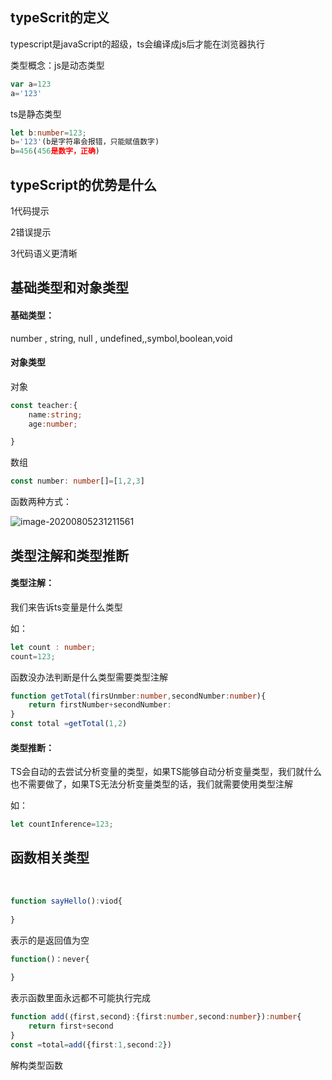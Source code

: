 ## typeScrit的定义

typescript是javaScript的超级，ts会编译成js后才能在浏览器执行

类型概念：js是动态类型

```javascript
var a=123
a='123'
```

ts是静态类型

```typescript
let b:number=123;
b='123'(b是字符串会报错，只能赋值数字)
b=456(456是数字，正确)
```

## typeScript的优势是什么

1代码提示

2错误提示

3代码语义更清晰

## 基础类型和对象类型

#### 基础类型：

number , string, null , undefined,,symbol,boolean,void

#### 对象类型

对象

```typescript
const teacher:{
	name:string;
	age:number;

}

```

数组

```typescript
const number: number[]=[1,2,3]
```

函数两种方式：

![image-20200805231211561](C:\Users\qq102\AppData\Roaming\Typora\typora-user-images\image-20200805231211561.png)

## 类型注解和类型推断

#### 类型注解：

我们来告诉ts变量是什么类型

如：

```typescript
let count : number;
count=123;
```

函数没办法判断是什么类型需要类型注解

```typescript
function getTotal(firsUnmber:number,secondNumber:number){
	return firstNumber+secondNumber:
}
const total =getTotal(1,2)
```



#### 类型推断：

TS会自动的去尝试分析变量的类型，如果TS能够自动分析变量类型，我们就什么也不需要做了，如果TS无法分析变量类型的话，我们就需要使用类型注解

如：

```typescript
let countInference=123;
```

## 函数相关类型

​	

```typescript
function sayHello():viod{
    
}
```

表示的是返回值为空

```typescript
function()：never{
    
}
```

表示函数里面永远都不可能执行完成

```typescript
function add(｛first,second｝:{first:number,second:number}):number{
    return first+second
}
const =total=add({first:1,second:2})
```

解构类型函数